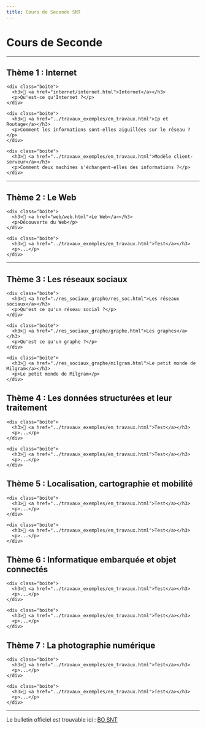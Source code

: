 ```yaml
---
title: Cours de Seconde SNT
---
```


# Cours de Seconde


<link rel="stylesheet" href="../assets/style.css" />

---

## Thème 1 : Internet

<div class="cours-section">
  <div class="boites-lecons">

    <div class="boite">
      <h3>🚧 <a href="internet/internet.html">Internet</a></h3>
      <p>Qu'est-ce qu'Internet ?</p>
    </div>

    <div class="boite">
      <h3>🚧 <a href="../travaux_exemples/en_travaux.html">Ip et Routage</a></h3>
      <p>Comment les informations sont-elles aiguillées sur le réseau ?</p>
    </div>

    <div class="boite">
      <h3>🚧 <a href="../travaux_exemples/en_travaux.html">Modèle client-serveur</a></h3>
      <p>Comment deux machines s'échangent-elles des informations ?</p>
    </div>

  </div>
</div>

---

## Thème 2 : Le Web

<div class="cours-section">
  <div class="boites-lecons">

    <div class="boite">
      <h3>🚧 <a href="web/web.html">Le Web</a></h3>
      <p>Découverte du Web</p>
    </div>

    <div class="boite">
      <h3>🚧 <a href="../travaux_exemples/en_travaux.html">Test</a></h3>
      <p>...</p>
    </div>

  </div>
</div>

---

## Thème 3 : Les réseaux sociaux

<div class="cours-section">
  <div class="boites-lecons">

    <div class="boite">
      <h3>🚧 <a href="./res_sociaux_graphe/res_soc.html">Les réseaux sociaux</a></h3>
      <p>Qu'est ce qu'un réseau social ?</p>
    </div>

    <div class="boite">
      <h3>🚧 <a href="./res_sociaux_graphe/graphe.html">Les graphes</a></h3>
      <p>Qu'est ce qu'un graphe ?</p>
    </div>

    <div class="boite">
      <h3>🚧 <a href="./res_sociaux_graphe/milgram.html">Le petit monde de Milgram</a></h3>
      <p>Le petit monde de Milgram</p>
    </div>

  </div>
</div>

## Thème 4 : Les données structurées et leur traitement

<div class="cours-section">
  <div class="boites-lecons">

    <div class="boite">
      <h3>🚧 <a href="../travaux_exemples/en_travaux.html">Test</a></h3>
      <p>...</p>
    </div>

    <div class="boite">
      <h3>🚧 <a href="../travaux_exemples/en_travaux.html">Test</a></h3>
      <p>...</p>
    </div>

  </div>
</div>

## Thème 5 : Localisation, cartographie et mobilité

<div class="cours-section">
  <div class="boites-lecons">

    <div class="boite">
      <h3>🚧 <a href="../travaux_exemples/en_travaux.html">Test</a></h3>
      <p>...</p>
    </div>

    <div class="boite">
      <h3>🚧 <a href="../travaux_exemples/en_travaux.html">Test</a></h3>
      <p>...</p>
    </div>

  </div>
</div>

## Thème 6 : Informatique embarquée et objet connectés

<div class="cours-section">
  <div class="boites-lecons">

    <div class="boite">
      <h3>🚧 <a href="../travaux_exemples/en_travaux.html">Test</a></h3>
      <p>...</p>
    </div>

    <div class="boite">
      <h3>🚧 <a href="../travaux_exemples/en_travaux.html">Test</a></h3>
      <p>...</p>
    </div>

  </div>
</div>

## Thème 7 : La photographie numérique

<div class="cours-section">
  <div class="boites-lecons">

    <div class="boite">
      <h3>🚧 <a href="../travaux_exemples/en_travaux.html">Test</a></h3>
      <p>...</p>
    </div>

    <div class="boite">
      <h3>🚧 <a href="../travaux_exemples/en_travaux.html">Test</a></h3>
      <p>...</p>
    </div>

  </div>
</div>

---

Le bulletin officiel est trouvable ici : [BO SNT](BO_SNT.pdf)

